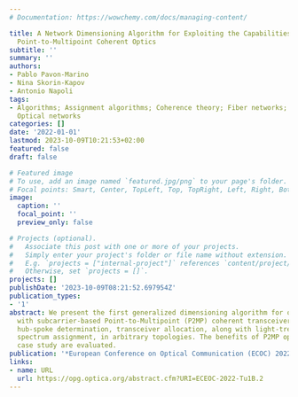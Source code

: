 ```yaml
---
# Documentation: https://wowchemy.com/docs/managing-content/

title: A Network Dimensioning Algorithm for Exploiting the Capabilities of Subcarrier-based
  Point-to-Multipoint Coherent Optics
subtitle: ''
summary: ''
authors:
- Pablo Pavon-Marino
- Nina Skorin-Kapov
- Antonio Napoli
tags:
- Algorithms; Assignment algorithms; Coherence theory; Fiber networks; Numerical simulation;
  Optical networks
categories: []
date: '2022-01-01'
lastmod: 2023-10-09T10:21:53+02:00
featured: false
draft: false

# Featured image
# To use, add an image named `featured.jpg/png` to your page's folder.
# Focal points: Smart, Center, TopLeft, Top, TopRight, Left, Right, BottomLeft, Bottom, BottomRight.
image:
  caption: ''
  focal_point: ''
  preview_only: false

# Projects (optional).
#   Associate this post with one or more of your projects.
#   Simply enter your project's folder or file name without extension.
#   E.g. `projects = ["internal-project"]` references `content/project/deep-learning/index.md`.
#   Otherwise, set `projects = []`.
projects: []
publishDate: '2023-10-09T08:21:52.697954Z'
publication_types:
- '1'
abstract: We present the first generalized dimensioning algorithm for optical networks
  with subcarrier-based Point-to-Multipoint (P2MP) coherent transceivers, which covers
  hub-spoke determination, transceiver allocation, along with light-tree routing and
  spectrum assignment, in arbitrary topologies. The benefits of P2MP optics in a metro-network
  case study are evaluated.
publication: '*European Conference on Optical Communication (ECOC) 2022*, PP. Tu1B.2'
links:
- name: URL
  url: https://opg.optica.org/abstract.cfm?URI=ECEOC-2022-Tu1B.2
---
```

